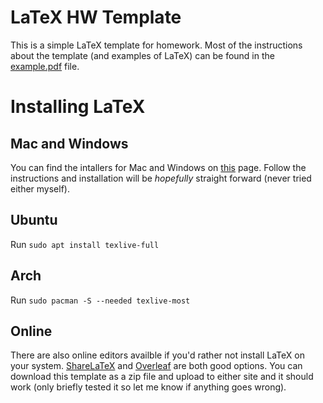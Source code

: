 # LaTeX HW Template
This is a simple LaTeX template for homework. Most of the instructions about the template (and examples of LaTeX) can be found in the [example.pdf](https://github.com/JaredHolzman/Latex-HW-Template/blob/master/example.pdf) file. 

# Installing LaTeX
## Mac and Windows
You can find the intallers for Mac and Windows on [this](https://www.latex-project.org/get/) page. Follow the instructions and installation will be *hopefully* straight forward (never tried either myself).

## Ubuntu
Run `sudo apt install texlive-full`

## Arch
Run `sudo pacman -S --needed texlive-most`

## Online
There are also online editors availble if you'd rather not install LaTeX on your system. [ShareLaTeX](https://www.sharelatex.com/) and [Overleaf](https://www.overleaf.com/) are both good options. You can download this template as a zip file and upload to either site and it should work (only briefly tested it so let me know if anything goes wrong).
